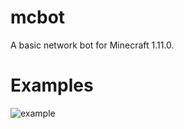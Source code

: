# mcbot  
A basic network bot for Minecraft 1.11.0.  

# Examples  
![example](https://giant.gfycat.com/AnguishedTautKid.gif "Basic pathfinding")  
